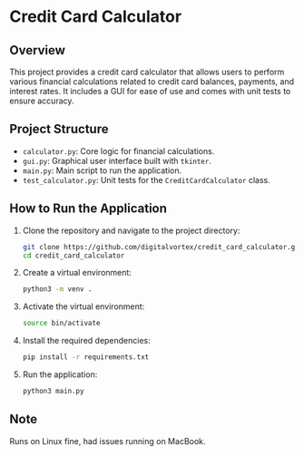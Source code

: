 # Credit Card Calculator

## Overview

This project provides a credit card calculator that allows users to perform various financial calculations related to credit card balances, payments, and interest rates. It includes a GUI for ease of use and comes with unit tests to ensure accuracy.

## Project Structure

- `calculator.py`: Core logic for financial calculations.
- `gui.py`: Graphical user interface built with `tkinter`.
- `main.py`: Main script to run the application.
- `test_calculator.py`: Unit tests for the `CreditCardCalculator` class.

## How to Run the Application

1. Clone the repository and navigate to the project directory:
    ```sh
    git clone https://github.com/digitalvortex/credit_card_calculator.git
    cd credit_card_calculator
    ```
2. Create a virtual environment:
    ```sh
    python3 -m venv .
    ```
3. Activate the virtual environment:
    ```sh
    source bin/activate
    ```
4. Install the required dependencies:
    ```sh
    pip install -r requirements.txt
    ```
5. Run the application:
    ```sh
    python3 main.py
    ```


## Note
Runs on Linux fine, had issues running on MacBook.

